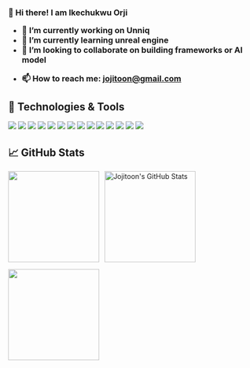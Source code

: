 
<h3>👋 Hi there! I am Ikechukwu Orji



- 🔭 I’m currently working on Unniq
- 🌱 I’m currently learning unreal engine
- 👯 I’m looking to collaborate on building frameworks or AI model

 <!--
- 🤔 I’m looking for help with ...
- 💬 Ask me about ...
- ⚡ Fun fact: 
-->
- 📫 How to reach me: jojitoon@gmail.com



## 🔧 Technologies & Tools
![](https://img.shields.io/badge/OS-Mac-informational?style=flat&logo=apple&logoColor=white&color=2bbc8a)
![](https://img.shields.io/badge/Editor-Visual_Studio_Code-informational?style=flat&logo=visual-studio-code&logoColor=white&color=2bbc8a)
![](https://img.shields.io/badge/Code-JavaScript-informational?style=flat&logo=javascript&logoColor=white&color=2bbc8a)
![](https://img.shields.io/badge/Code-Ruby-informational?style=flat&logo=ruby&logoColor=white&color=2bbc8a)
![](https://img.shields.io/badge/Code-Python-informational?style=flat&logo=python&logoColor=white&color=2bbc8a)
![](https://img.shields.io/badge/Code-React-informational?style=flat&logo=react&logoColor=white&color=2bbc8a)
![](https://img.shields.io/badge/Code-React_Native-informational?style=flat&logo=react&logoColor=white&color=2bbc8a)
![](https://img.shields.io/badge/Shell-Bash-informational?style=flat&logo=gnu-bash&logoColor=white&color=2bbc8a)
![](https://img.shields.io/badge/Tools-PostgreSQL-informational?style=flat&logo=postgresql&logoColor=white&color=2bbc8a)
![](https://img.shields.io/badge/Tools-Docker-informational?style=flat&logo=docker&logoColor=white&color=2bbc8a)
![](https://img.shields.io/badge/Cloud-Digital_Ocean-informational?style=flat&logo=digitalocean&logoColor=white&color=2bbc8a)
![](https://img.shields.io/badge/Cloud-AWS-informational?style=flat&logo=amazon-aws&logoColor=white&color=2bbc8a)
![](https://img.shields.io/badge/Cloud-GCP-informational?style=flat&logo=google-cloud&logoColor=white&color=2bbc8a)
![](https://img.shields.io/badge/Editor-Unity-informational?style=flat&logo=unity&logoColor=white&color=2bbc8a)

## &#x1f4c8; GitHub Stats
  <img height="185em" align="left" src="https://github-readme-stats.vercel.app/api/top-langs/?username=jojitoon&&show_icons=true&locale=en&layout=compact&title_color=ffffff&text_color=c9cacc&icon_color=2bbc8a&bg_color=1d1f21" />

&nbsp;
<img height="185em" align="center" src="https://github-readme-stats.vercel.app/api?username=jojitoon&show_icons=true&line_height=27&count_private=true&title_color=ffffff&text_color=c9cacc&icon_color=2bbc8a&bg_color=1d1f21" alt="Jojitoon's GitHub Stats" />

 <img height="185em" src="https://github-readme-streak-stats.herokuapp.com/?user=jojitoon&theme=dracula&date_format=M%20j%5B%2C%20Y%5D&bg_color=1d1f21" />

